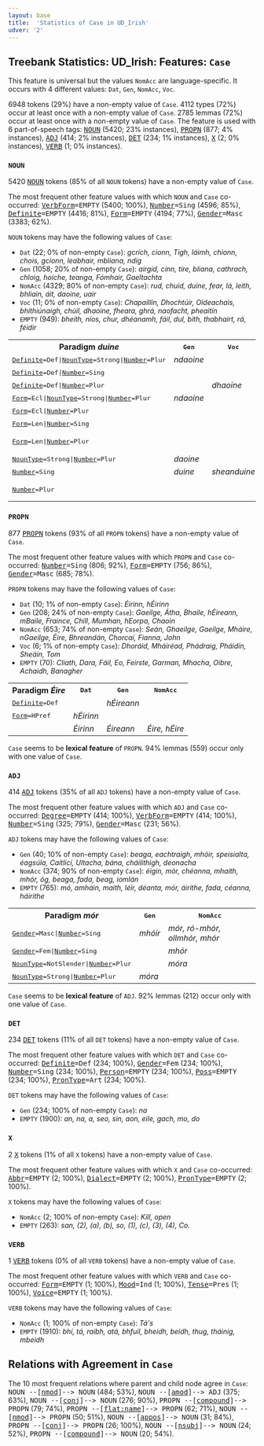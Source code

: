 ```yaml
---
layout: base
title:  'Statistics of Case in UD_Irish'
udver: '2'
---
```


## Treebank Statistics: UD_Irish: Features: `Case`

This feature is universal but the values `NomAcc` are language-specific.
It occurs with 4 different values: `Dat`, `Gen`, `NomAcc`, `Voc`.

6948 tokens (29%) have a non-empty value of `Case`.
4112 types (72%) occur at least once with a non-empty value of `Case`.
2785 lemmas (72%) occur at least once with a non-empty value of `Case`.
The feature is used with 6 part-of-speech tags: <tt><a href="ga-pos-NOUN.html">NOUN</a></tt> (5420; 23% instances), <tt><a href="ga-pos-PROPN.html">PROPN</a></tt> (877; 4% instances), <tt><a href="ga-pos-ADJ.html">ADJ</a></tt> (414; 2% instances), <tt><a href="ga-pos-DET.html">DET</a></tt> (234; 1% instances), <tt><a href="ga-pos-X.html">X</a></tt> (2; 0% instances), <tt><a href="ga-pos-VERB.html">VERB</a></tt> (1; 0% instances).

### `NOUN`

5420 <tt><a href="ga-pos-NOUN.html">NOUN</a></tt> tokens (85% of all `NOUN` tokens) have a non-empty value of `Case`.

The most frequent other feature values with which `NOUN` and `Case` co-occurred: <tt><a href="ga-feat-VerbForm.html">VerbForm</a></tt><tt>=EMPTY</tt> (5400; 100%), <tt><a href="ga-feat-Number.html">Number</a></tt><tt>=Sing</tt> (4596; 85%), <tt><a href="ga-feat-Definite.html">Definite</a></tt><tt>=EMPTY</tt> (4416; 81%), <tt><a href="ga-feat-Form.html">Form</a></tt><tt>=EMPTY</tt> (4194; 77%), <tt><a href="ga-feat-Gender.html">Gender</a></tt><tt>=Masc</tt> (3383; 62%).

`NOUN` tokens may have the following values of `Case`:

* `Dat` (22; 0% of non-empty `Case`): <em>gcrích, cionn, Tigh, láimh, chionn, chois, gcionn, leabhair, mbliana, ndíg</em>
* `Gen` (1058; 20% of non-empty `Case`): <em>airgid, cinn, tíre, bliana, cathrach, chloig, hoíche, teanga, Fómhair, Gaeltachta</em>
* `NomAcc` (4329; 80% of non-empty `Case`): <em>rud, chuid, duine, fear, lá, leith, bhliain, áit, daoine, uair</em>
* `Voc` (11; 0% of non-empty `Case`): <em>Chapaillín, Dhochtúir, Oideachais, bhithiúnaigh, chúil, dhaoine, fheara, ghrá, naofacht, pheaitín</em>
* `EMPTY` (949): <em>bheith, níos, chur, dhéanamh, fáil, dul, bith, thabhairt, rá, féidir</em>

<table>
  <tr><th>Paradigm <i>duine</i></th><th><tt>Gen</tt></th><th><tt>Voc</tt></th><th><tt>NomAcc</tt></th></tr>
  <tr><td><tt><tt><a href="ga-feat-Definite.html">Definite</a></tt><tt>=Def</tt>|<tt><a href="ga-feat-NounType.html">NounType</a></tt><tt>=Strong</tt>|<tt><a href="ga-feat-Number.html">Number</a></tt><tt>=Plur</tt></tt></td><td><em>ndaoine</em></td><td></td><td></td></tr>
  <tr><td><tt><tt><a href="ga-feat-Definite.html">Definite</a></tt><tt>=Def</tt>|<tt><a href="ga-feat-Number.html">Number</a></tt><tt>=Sing</tt></tt></td><td></td><td></td><td><em>duine</em></td></tr>
  <tr><td><tt><tt><a href="ga-feat-Definite.html">Definite</a></tt><tt>=Def</tt>|<tt><a href="ga-feat-Number.html">Number</a></tt><tt>=Plur</tt></tt></td><td></td><td><em>dhaoine</em></td><td><em>daoine</em></td></tr>
  <tr><td><tt><tt><a href="ga-feat-Form.html">Form</a></tt><tt>=Ecl</tt>|<tt><a href="ga-feat-NounType.html">NounType</a></tt><tt>=Strong</tt>|<tt><a href="ga-feat-Number.html">Number</a></tt><tt>=Plur</tt></tt></td><td><em>ndaoine</em></td><td></td><td></td></tr>
  <tr><td><tt><tt><a href="ga-feat-Form.html">Form</a></tt><tt>=Ecl</tt>|<tt><a href="ga-feat-Number.html">Number</a></tt><tt>=Plur</tt></tt></td><td></td><td></td><td><em>ndaoine</em></td></tr>
  <tr><td><tt><tt><a href="ga-feat-Form.html">Form</a></tt><tt>=Len</tt>|<tt><a href="ga-feat-Number.html">Number</a></tt><tt>=Sing</tt></tt></td><td></td><td></td><td><em>dhuine</em></td></tr>
  <tr><td><tt><tt><a href="ga-feat-Form.html">Form</a></tt><tt>=Len</tt>|<tt><a href="ga-feat-Number.html">Number</a></tt><tt>=Plur</tt></tt></td><td></td><td></td><td><em>dhaoine, sheandaoine</em></td></tr>
  <tr><td><tt><tt><a href="ga-feat-NounType.html">NounType</a></tt><tt>=Strong</tt>|<tt><a href="ga-feat-Number.html">Number</a></tt><tt>=Plur</tt></tt></td><td><em>daoine</em></td><td></td><td></td></tr>
  <tr><td><tt><tt><a href="ga-feat-Number.html">Number</a></tt><tt>=Sing</tt></tt></td><td><em>duine</em></td><td><em>sheanduine</em></td><td><em>duine, éinne</em></td></tr>
  <tr><td><tt><tt><a href="ga-feat-Number.html">Number</a></tt><tt>=Plur</tt></tt></td><td></td><td></td><td><em>daoine, seandaoine</em></td></tr>
</table>

### `PROPN`

877 <tt><a href="ga-pos-PROPN.html">PROPN</a></tt> tokens (93% of all `PROPN` tokens) have a non-empty value of `Case`.

The most frequent other feature values with which `PROPN` and `Case` co-occurred: <tt><a href="ga-feat-Number.html">Number</a></tt><tt>=Sing</tt> (806; 92%), <tt><a href="ga-feat-Form.html">Form</a></tt><tt>=EMPTY</tt> (756; 86%), <tt><a href="ga-feat-Gender.html">Gender</a></tt><tt>=Masc</tt> (685; 78%).

`PROPN` tokens may have the following values of `Case`:

* `Dat` (10; 1% of non-empty `Case`): <em>Éirinn, hÉirinn</em>
* `Gen` (208; 24% of non-empty `Case`): <em>Gaeilge, Átha, Bhaile, hÉireann, mBaile, Fraince, Chill, Mumhan, hEorpa, Chaoin</em>
* `NomAcc` (653; 74% of non-empty `Case`): <em>Seán, Ghaeilge, Gaeilge, Mháire, nGaeilge, Éire, Bhreandán, Chorcaí, Fianna, John</em>
* `Voc` (6; 1% of non-empty `Case`): <em>Dhoráid, Mháiréad, Phádraig, Pháidín, Sheáin, Tom</em>
* `EMPTY` (70): <em>Cliath, Dara, Fáil, Eo, Feirste, Garman, Mhacha, Oibre, Achaidh, Banagher</em>

<table>
  <tr><th>Paradigm <i>Éire</i></th><th><tt>Dat</tt></th><th><tt>Gen</tt></th><th><tt>NomAcc</tt></th></tr>
  <tr><td><tt><tt><a href="ga-feat-Definite.html">Definite</a></tt><tt>=Def</tt></tt></td><td></td><td><em>hÉireann</em></td><td></td></tr>
  <tr><td><tt><tt><a href="ga-feat-Form.html">Form</a></tt><tt>=HPref</tt></tt></td><td><em>hÉirinn</em></td><td></td><td></td></tr>
  <tr><td><tt></tt></td><td><em>Éirinn</em></td><td><em>Éireann</em></td><td><em>Éire, hÉire</em></td></tr>
</table>

`Case` seems to be **lexical feature** of `PROPN`. 94% lemmas (559) occur only with one value of `Case`.

### `ADJ`

414 <tt><a href="ga-pos-ADJ.html">ADJ</a></tt> tokens (35% of all `ADJ` tokens) have a non-empty value of `Case`.

The most frequent other feature values with which `ADJ` and `Case` co-occurred: <tt><a href="ga-feat-Degree.html">Degree</a></tt><tt>=EMPTY</tt> (414; 100%), <tt><a href="ga-feat-VerbForm.html">VerbForm</a></tt><tt>=EMPTY</tt> (414; 100%), <tt><a href="ga-feat-Number.html">Number</a></tt><tt>=Sing</tt> (325; 79%), <tt><a href="ga-feat-Gender.html">Gender</a></tt><tt>=Masc</tt> (231; 56%).

`ADJ` tokens may have the following values of `Case`:

* `Gen` (40; 10% of non-empty `Case`): <em>beaga, eachtraigh, mhóir, speisialta, éagsúla, Caitlicí, Ultacha, bána, cháilithigh, deonacha</em>
* `NomAcc` (374; 90% of non-empty `Case`): <em>éigin, mór, chéanna, mhaith, mhór, óg, beaga, fada, beag, iomlán</em>
* `EMPTY` (765): <em>mó, amháin, maith, léir, déanta, mór, áirithe, fada, céanna, háirithe</em>

<table>
  <tr><th>Paradigm <i>mór</i></th><th><tt>Gen</tt></th><th><tt>NomAcc</tt></th></tr>
  <tr><td><tt><tt><a href="ga-feat-Gender.html">Gender</a></tt><tt>=Masc</tt>|<tt><a href="ga-feat-Number.html">Number</a></tt><tt>=Sing</tt></tt></td><td><em>mhóir</em></td><td><em>mór, ró-mhór, ollmhór, mhór</em></td></tr>
  <tr><td><tt><tt><a href="ga-feat-Gender.html">Gender</a></tt><tt>=Fem</tt>|<tt><a href="ga-feat-Number.html">Number</a></tt><tt>=Sing</tt></tt></td><td></td><td><em>mhór</em></td></tr>
  <tr><td><tt><tt><a href="ga-feat-NounType.html">NounType</a></tt><tt>=NotSlender</tt>|<tt><a href="ga-feat-Number.html">Number</a></tt><tt>=Plur</tt></tt></td><td></td><td><em>móra</em></td></tr>
  <tr><td><tt><tt><a href="ga-feat-NounType.html">NounType</a></tt><tt>=Strong</tt>|<tt><a href="ga-feat-Number.html">Number</a></tt><tt>=Plur</tt></tt></td><td><em>móra</em></td><td></td></tr>
</table>

`Case` seems to be **lexical feature** of `ADJ`. 92% lemmas (212) occur only with one value of `Case`.

### `DET`

234 <tt><a href="ga-pos-DET.html">DET</a></tt> tokens (11% of all `DET` tokens) have a non-empty value of `Case`.

The most frequent other feature values with which `DET` and `Case` co-occurred: <tt><a href="ga-feat-Definite.html">Definite</a></tt><tt>=Def</tt> (234; 100%), <tt><a href="ga-feat-Gender.html">Gender</a></tt><tt>=Fem</tt> (234; 100%), <tt><a href="ga-feat-Number.html">Number</a></tt><tt>=Sing</tt> (234; 100%), <tt><a href="ga-feat-Person.html">Person</a></tt><tt>=EMPTY</tt> (234; 100%), <tt><a href="ga-feat-Poss.html">Poss</a></tt><tt>=EMPTY</tt> (234; 100%), <tt><a href="ga-feat-PronType.html">PronType</a></tt><tt>=Art</tt> (234; 100%).

`DET` tokens may have the following values of `Case`:

* `Gen` (234; 100% of non-empty `Case`): <em>na</em>
* `EMPTY` (1900): <em>an, na, a, seo, sin, aon, eile, gach, mo, do</em>

### `X`

2 <tt><a href="ga-pos-X.html">X</a></tt> tokens (1% of all `X` tokens) have a non-empty value of `Case`.

The most frequent other feature values with which `X` and `Case` co-occurred: <tt><a href="ga-feat-Abbr.html">Abbr</a></tt><tt>=EMPTY</tt> (2; 100%), <tt><a href="ga-feat-Dialect.html">Dialect</a></tt><tt>=EMPTY</tt> (2; 100%), <tt><a href="ga-feat-PronType.html">PronType</a></tt><tt>=EMPTY</tt> (2; 100%).

`X` tokens may have the following values of `Case`:

* `NomAcc` (2; 100% of non-empty `Case`): <em>Kill, open</em>
* `EMPTY` (263): <em>san, (2), (a), (b), so, (1), (c), (3), (4), Co.</em>

### `VERB`

1 <tt><a href="ga-pos-VERB.html">VERB</a></tt> tokens (0% of all `VERB` tokens) have a non-empty value of `Case`.

The most frequent other feature values with which `VERB` and `Case` co-occurred: <tt><a href="ga-feat-Form.html">Form</a></tt><tt>=EMPTY</tt> (1; 100%), <tt><a href="ga-feat-Mood.html">Mood</a></tt><tt>=Ind</tt> (1; 100%), <tt><a href="ga-feat-Tense.html">Tense</a></tt><tt>=Pres</tt> (1; 100%), <tt><a href="ga-feat-Voice.html">Voice</a></tt><tt>=EMPTY</tt> (1; 100%).

`VERB` tokens may have the following values of `Case`:

* `NomAcc` (1; 100% of non-empty `Case`): <em>Tá's</em>
* `EMPTY` (1910): <em>bhí, tá, raibh, atá, bhfuil, bheidh, beidh, thug, tháinig, mbeidh</em>

## Relations with Agreement in `Case`

The 10 most frequent relations where parent and child node agree in `Case`:
<tt>NOUN --[<tt><a href="ga-dep-nmod.html">nmod</a></tt>]--> NOUN</tt> (484; 53%),
<tt>NOUN --[<tt><a href="ga-dep-amod.html">amod</a></tt>]--> ADJ</tt> (375; 63%),
<tt>NOUN --[<tt><a href="ga-dep-conj.html">conj</a></tt>]--> NOUN</tt> (276; 90%),
<tt>PROPN --[<tt><a href="ga-dep-compound.html">compound</a></tt>]--> PROPN</tt> (79; 74%),
<tt>PROPN --[<tt><a href="ga-dep-flat-name.html">flat:name</a></tt>]--> PROPN</tt> (62; 71%),
<tt>NOUN --[<tt><a href="ga-dep-nmod.html">nmod</a></tt>]--> PROPN</tt> (50; 51%),
<tt>NOUN --[<tt><a href="ga-dep-appos.html">appos</a></tt>]--> NOUN</tt> (31; 84%),
<tt>PROPN --[<tt><a href="ga-dep-conj.html">conj</a></tt>]--> PROPN</tt> (26; 100%),
<tt>NOUN --[<tt><a href="ga-dep-nsubj.html">nsubj</a></tt>]--> NOUN</tt> (24; 52%),
<tt>PROPN --[<tt><a href="ga-dep-compound.html">compound</a></tt>]--> NOUN</tt> (20; 54%).

